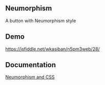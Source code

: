 ## Neumorphism
A button with Neumorphism style

## Demo
https://jsfiddle.net/wkasiban/n5pm3web/28/

## Documentation
[Neumorphism and CSS](https://css-tricks.com/neumorphism-and-css/)

